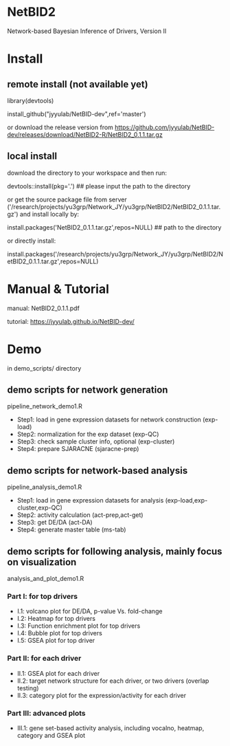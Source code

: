 # NetBID2
Network-based Bayesian Inference of Drivers, Version II

# Install

## remote install (not available yet)

library(devtools)

install_github("jyyulab/NetBID-dev",ref='master') 

or download the release version from https://github.com/jyyulab/NetBID-dev/releases/download/NetBID2-R/NetBID2_0.1.1.tar.gz

## local install

download the directory to your workspace and then run:

devtools::install(pkg='.') ## please input the path to the directory

or get the source package file from server ('/research/projects/yu3grp/Network_JY/yu3grp/NetBID2/NetBID2_0.1.1.tar.gz') and install locally by:

install.packages('NetBID2_0.1.1.tar.gz',repos=NULL) ## path to the directory

or directly install:

install.packages('/research/projects/yu3grp/Network_JY/yu3grp/NetBID2/NetBID2_0.1.1.tar.gz',repos=NULL)

# Manual & Tutorial

manual: NetBID2_0.1.1.pdf

tutorial: https://jyyulab.github.io/NetBID-dev/

# Demo
in demo_scripts/ directory

## demo scripts for network generation 
pipeline_network_demo1.R
* Step1: load in gene expression datasets for network construction (exp-load)
* Step2: normalization for the exp dataset (exp-QC)
* Step3: check sample cluster info, optional (exp-cluster)
* Step4: prepare SJARACNE (sjaracne-prep)

## demo scripts for network-based analysis
pipeline_analysis_demo1.R
* Step1: load in gene expression datasets for analysis (exp-load,exp-cluster,exp-QC)
* Step2: activity calculation (act-prep,act-get)
* Step3: get DE/DA (act-DA)
* Step4: generate master table (ms-tab)

## demo scripts for following analysis, mainly focus on visualization
analysis_and_plot_demo1.R
### Part I: for top drivers
* I.1: volcano plot for DE/DA, p-value Vs. fold-change
* I.2: Heatmap for top drivers
* I.3: Function enrichment plot for top drivers
* I.4: Bubble plot for top drivers
* I.5: GSEA plot for top driver
### Part II: for each driver
* II.1: GSEA plot for each driver
* II.2: target network structure for each driver, or two drivers (overlap testing)
* II.3: category plot for the expression/activity for each driver
### Part III: advanced plots
* III.1: gene set-based activity analysis, including vocalno, heatmap, category and GSEA plot
